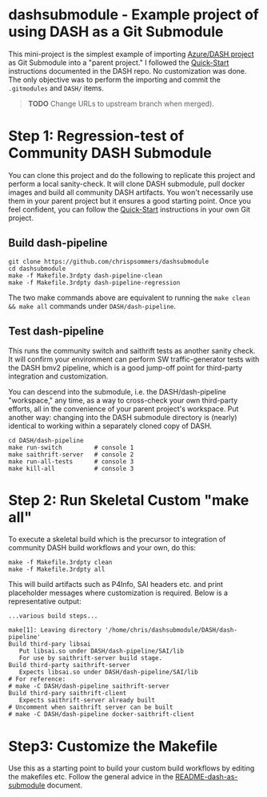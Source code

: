 # dashsubmodule - Example project of using DASH as a Git Submodule

This mini-project is the simplest example of importing [Azure/DASH project](https://github.com/Azure/DASH) as  Git Submodule into a "parent project." I followed the [Quick-Start](https://github.com/chrispsommers/DASH/blob/doc-dash-as-submodule/dash-pipeline/README-dash-as-submodule.md#quick-start) instructions documented in the DASH repo. No customization was done. The only objective was to perform the importing and commit the `.gitmodules` and `DASH/` items.
>**TODO** Change URLs to upstream branch when merged).

# Step 1: Regression-test of Community DASH Submodule
You can clone this project and do the following to replicate this project and perform a local sanity-check. It will clone DASH submodule, pull docker images and build all community DASH artifacts. You won't necessarily use them in your parent project but it ensures a good starting point. Once you feel confident, you can follow the [Quick-Start](https://github.com/chrispsommers/DASH/blob/doc-dash-as-submodule/dash-pipeline/README-dash-as-submodule.md#quick-start) instructions in your own Git project.
## Build dash-pipeline
```
git clone https://github.com/chrispsommers/dashsubmodule
cd dashsubmodule
make -f Makefile.3rdpty dash-pipeline-clean
make -f Makefile.3rdpty dash-pipeline-regression
```

The two make commands above are equivalent to running the `make clean && make all` commands under `DASH/dash-pipeline`.

## Test dash-pipeline
This runs the community switch and saithrift tests as another sanity check. It will confirm your environment can perform SW traffic-generator tests with the DASH bmv2 pipeline, which is a good jump-off point for third-party integration and customization.

You can descend into the submodule, i.e. the DASH/dash-pipeline "workspace," any time, as a way to cross-check your own third-party efforts, all in the convenience of your parent project's workspace. Put another way: changing into the DASH submodule directory is (nearly) identical to working within a separately cloned copy of DASH.
```
cd DASH/dash-pipeline
make run-switch         # console 1
make saithrift-server   # console 2
make run-all-tests      # console 3
make kill-all           # console 3 
```
# Step 2: Run Skeletal Custom "make all"
To execute a skeletal build which is the precursor to  integration of community DASH build workflows and your own, do this:
```
make -f Makefile.3rdpty clean
make -f Makefile.3rdpty all
```

This will build artifacts such as P4Info, SAI headers etc. and print placeholder messages where customization is required. Below is a representative output:
```
...various build steps...

make[1]: Leaving directory '/home/chris/dashsubmodule/DASH/dash-pipeline'
Build third-pary libsai
   Put libsai.so under DASH/dash-pipeline/SAI/lib
   For use by saithrift-server build stage.
Build third-party saithrift-server
   Expects libsai.so under DASH/dash-pipeline/SAI/lib
# For reference:
# make -C DASH/dash-pipeline saithrift-server
Build third-pary saithrift-client
   Expects saithrift-server already built
# Uncomment when saithrift server can be built
# make -C DASH/dash-pipeline docker-saithrift-client
```
# Step3: Customize the Makefile
Use this as a starting point to build your custom build workflows by editing the makefiles etc. Follow the general advice in the [README-dash-as-submodule](https://github.com/chrispsommers/DASH/blob/doc-dash-as-submodule/dash-pipeline/README-dash-as-submodule.md) document.